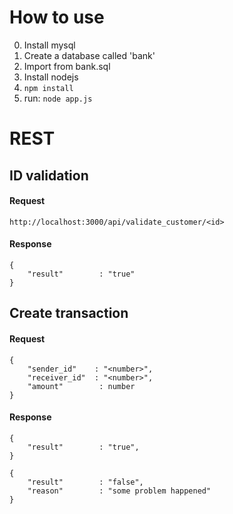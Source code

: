 # How to use
0. Install mysql
1. Create a database called 'bank'
2. Import from bank.sql
3. Install nodejs
4. ```npm install```
5. run: ```node app.js```


# REST
## ID validation
#### Request
```
http://localhost:3000/api/validate_customer/<id>
```
#### Response
```
{
    "result"        : "true"
}
```

## Create transaction
#### Request
```
{
    "sender_id"    : "<number>",
    "receiver_id"  : "<number>",
    "amount"        : number
}
```
#### Response
```
{
    "result"        : "true",
}
```
```
{
    "result"        : "false",
    "reason"        : "some problem happened"
}
```